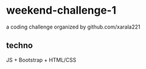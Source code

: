 # weekend-challenge-1
a coding challenge organized by github.com/xarala221

## techno
JS + Bootstrap + HTML/CSS

